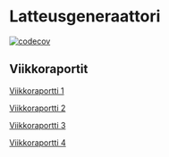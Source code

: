 # Latteusgeneraattori
[![codecov](https://codecov.io/gh/emigination/latteusgeneraattori/branch/main/graph/badge.svg?token=PSNX904CU4)](https://codecov.io/gh/emigination/latteusgeneraattori)


## Viikkoraportit

[Viikkoraportti 1](https://github.com/emigination/latteusgeneraattori/blob/main/viikkoraportit/viikkoraportti1.md)

[Viikkoraportti 2](https://github.com/emigination/latteusgeneraattori/blob/main/viikkoraportit/viikkoraportti2.md)

[Viikkoraportti 3](https://github.com/emigination/latteusgeneraattori/blob/main/viikkoraportit/viikkoraportti3.md)

[Viikkoraportti 4](https://github.com/emigination/latteusgeneraattori/blob/main/viikkoraportit/viikkoraportti4.md)